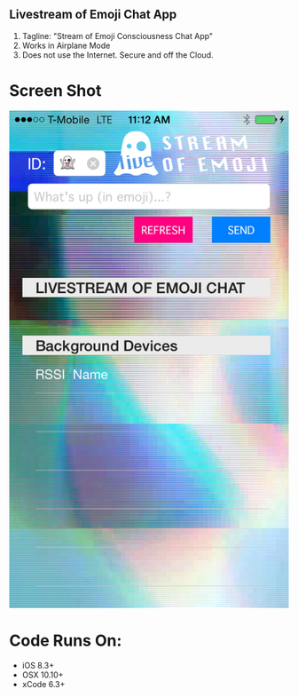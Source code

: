## Livestream of Emoji Chat App
1. Tagline: "Stream of Emoji Consciousness Chat App" 
2. Works in Airplane Mode
3. Does not use the Internet. Secure and off the Cloud.  

# Screen Shot
![ScreenShot](https://github.com/marceadecker/GhostChat-iOS/blob/master/IMAGES/screenshot.PNG) 

# Code Runs On:
+ iOS 8.3+
+ OSX 10.10+
+ xCode 6.3+
 
